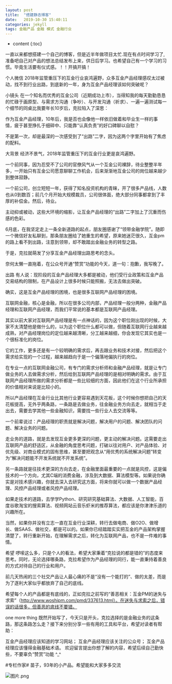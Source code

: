 ```yaml
---
layout: post
title:  "搭建静态博客"
date:   2019-10-30 15:40:11
categories: jekyll
tags: 金融产品 金融 模式 金融行业
---
```


* content
{:toc}
 
一直以来都想搭建一个自己的博客，但是近半年做项目太忙.现在有点时间学习了,准备吧自己对产品的想法总结发布上来，供日后学习。也希望自己有一个学习的习惯。毕竟生活要有仪式感。！！开搞开搞！
 


个人微信
2018年监管重压下的互金行业哀鸿遍野，众多互金产品经理感叹太过被动，找不到行业出路，到底新的一年，身为互金产品经理该如何突破呢？



小镜头
在一个知名而优秀的互金公司（近期成功上市），当得知我的每天勤勤恳恳的忙碌于画原型、与需求方沟通（争吵）、与开发沟通（祈求）、一遍一遍测试每一个细节的同桌比我要年长10岁后，克拉陷入了深思：

作为互金产品经理，10年后，我是否也会像他一样依旧做着和毕业生一样的事情，疲于甚至挣扎于细碎中、只能靠“认真负责”的好口碑聊以自慰？

不是第一次，却是最深的一次感受到了“出路”二字，因为这两个字里开始有了焦虑的配料。

大背景
经济不景气，2018年监管重压下的互金行业更是哀鸿遍野。

一个前同事，因为忍受不了公司的官僚风气从一个互金公司裸辞，待业整整半年多，一开始只有互金公司愿意聊聊工作机会，后来渐渐地互金公司的岗位越来越少到整体寂静。

一个前公司，创立短短一年，获得了知名投资机构的青睐，开了很多产品线，人数也从0到数百；前几个月开始大规模裁员，公司很体面，绝大部分同事都拿到了丰厚的补偿金。然后，待业。

主动抑或被动，这些大环境的缩影，让互金产品经理的“出路”二字加上了沉重而伤感的色彩。

6月底，在我坚定走上一条全新道路的起点，朋友圈感谢了“领带金融学院”。随即一个微信好友私聊到，那条朋友圈给了她重生的希望，原来她迷茫很久，互金pm的路上看不到出路，注意到领带，却不敢踏出金融业务的转型之路。

于是，克拉就萌发了分享互金产品经理出路思考的念头。

奈何太懒一直拖着，在公众号开通“赞赏”功能的今天，道一句：抱歉，我写晚了。

出路
有人说：现阶段的互金产品经理大多都是被动，他们受行业政策和互金产品交易结构的限制，在产品设计上很多时候只能照搬，无法去做出突破。

确实，这是互金产品经理的困境，也是很多互联网产品经理的困境。

互联网金融，核心是金融，所以在很多公司内部，产品经理一般分两种，金融产品经理和互联网产品经理，而我们平常说的基本都是互联网产品经理。

其实以前大家对互联网产品经理是有一点神话的，因为这个职位刚出现的时候，大家不太清楚他是做什么的，以为这个职位什么都可以做，但随着互联网行业越来越成熟，对产品经理岗位的定位越来越清晰，分工越来越细，你会发现它其实也是一个很标准化的岗位。

它的工作，更多还是有一个较明确的需求后，再去跟业务和技术对接，然后把这个需求给实现的一个过程，越来越趋向于是一个偏落地偏执行的岗位。

在专业一点的互联网金融公司，有专门的需求分析师和金融产品经理，就是让专门做业务的人去做需求分析，然后给到互联网产品经理的是相对明确的需求。由于互联网产品经理所做的需求分析都是一些比较细的方面，因此他们在这个行业所承担的价值相对来说是比较小的。

所以产品经理在互金行业比其他行业更容易遇到天花板，这个时候你想把自己的天花板提高，无外乎两条路，一条路是去做业务，往金融业务方向去走，就相当于走出去，需要去学其他一些金融知识，需要找一些行业人去交流等等。

一个前辈说过：产品经理的职责就是解决问题，解决用户的问题、解决团队的问题、解决业务的问题。

走业务的道路，就是去发现互金更多更深的问题，更主动的解决问题。这需要走出互联网产品的舒适区，从金融的角度思考问题，打破以往对用户、对产品体验、对优先级、对商业模式的固有思维，甚至要把观念从“用优秀的系统解决问题”转变为“解决问题能不开发系统就不开发系统”。

另一条路就是往技术更深的方向去走，在金融里面最重要的一点就是风控，这是偏技术的一个方向，尤其C端的消费金融，涉及到大数据、算法模型等。如果说你确实是对技术感兴趣，你就去深入去研究这方面，将来你就可以做一个数据产品经理、风控产品经理或者风控产品经理。

如果走技术的道路，去学学Python、研究研究基础算法、大数据、人工智能，百度谷歌淘宝的搜索算法、视频网站云音乐虾米的推荐算法，都应该是你津津乐道的兴趣所在。

当然，如果你并没有立志一直在互金行业深耕，转行去做电商、做O2O、做增长、做SAAS、做社交，都是可以的。如果你已经踏踏实实把互金的产品架构掌握清楚了，转行重新开始，在理解需求之后，转化为互联网产品，也不是一件难的事情。

希望
啰嗦这么多，只是个人的看法，希望大家秉着“克拉说的都是错的”的态度来思考。同时，无论选择哪条路，克拉希望作为产品经理的同行，能一直秉持着善良的方式对待自己的行业和用户。

前几天热闹的三个社交产品让人最心痛的不是“没有一个能打的”、做的太差，而是为了逐利大家似乎都放弃了自己的底线。

希望每个人的产品都是有底线的，正如克拉之前写的“善恶相关：互金PM的迷失与求索”（http://www.woshipm.com/pmd/337613.html）。在迷失与求索之后，错误的话很多，但善恶的底线不要错。

one more thing
既然开始写了，今天只是开头，克拉选择的是金融业务的这条路，那这条路怎么走？接下来分别分享一些有用的工具和平台，希望对读者有帮助：

互金产品经理应该知道的学习网站；
互金产品经理应该关注的公众号；
互金产品经理应该懂得金融基础术语。
欢迎留言提出你想了解的内容，希望后续自己勤快些，不要辜负“赞赏”功能 ^_^

#专栏作家#
苗子，93年的小产品。希望能和大家多多交流

 
![图片.png](https://timgsa.baidu.com/timg?image&quality=80&size=b9999_10000&sec=1573026337&di=9bd55c553ec0c869994ce7712de5d8f6&imgtype=jpg&er=1&src=http%3A%2F%2F0.rc.xiniu.com%2Fg2%2FM00%2F0E%2FBD%2FCgAGe1mouxqAGdYrAACxeqzzP9M642.jpg)

